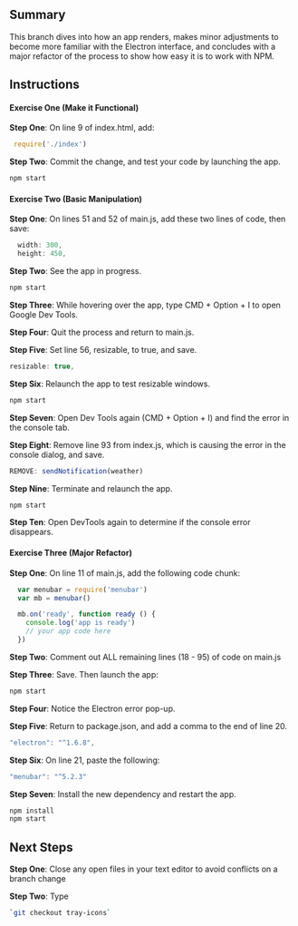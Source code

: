 ## Summary
This branch dives into how an app renders, makes minor adjustments to become more familiar with the Electron interface, and concludes with a major refactor of the process to show how easy it is to work with NPM.

## Instructions
#### Exercise One (Make it Functional)
**Step One**: On line 9 of index.html, add:
```js
 require('./index')
```
**Step Two**: Commit the change, and test your code by launching the app.
```sh
npm start
```

#### Exercise Two (Basic Manipulation)

**Step One**: On lines 51 and 52 of main.js, add these two lines of code, then save:
```js
  width: 300,
  height: 450,
```
**Step Two**: See the app in progress.
```sh
npm start
```
**Step Three**: While hovering over the app, type CMD + Option + I to open Google Dev Tools.

**Step Four**: Quit the process and return to main.js.

**Step Five**: Set line 56, resizable, to true, and save.
```js
resizable: true,
```
**Step Six**: Relaunch the app to test resizable windows.
```sh
npm start
```
**Step Seven**: Open Dev Tools again (CMD + Option + I) and find the error in the console tab.

**Step Eight**: Remove line 93 from index.js, which is causing the error in the console dialog, and save.
```js
REMOVE: sendNotification(weather)
```
**Step Nine**: Terminate and relaunch the app.
```sh
npm start
```
**Step Ten**: Open DevTools again to determine if the console error disappears.

#### Exercise Three (Major Refactor)
**Step One**: On line 11 of main.js, add the following code chunk:

```js
  var menubar = require('menubar')
  var mb = menubar()

  mb.on('ready', function ready () {
    console.log('app is ready')
    // your app code here
  })
```

**Step Two**: Comment out ALL remaining lines (18 - 95) of code on main.js

**Step Three**: Save. Then launch the app:
```sh
npm start
```
**Step Four**: Notice the Electron error pop-up.

**Step Five**: Return to package.json, and add a comma to the end of line 20.
```js
"electron": "^1.6.8",
```
**Step Six**: On line 21, paste the following:
```js
"menubar": "^5.2.3"
```
**Step Seven**: Install the new dependency and restart the app.
```sh
npm install
npm start
```

## Next Steps
**Step One**: Close any open files in your text editor to avoid conflicts on a branch change

**Step Two**: Type
```sh
`git checkout tray-icons`
```
